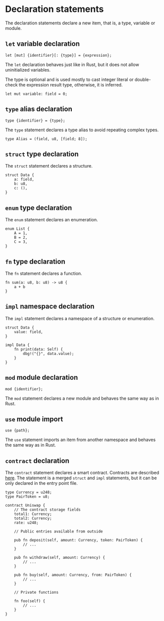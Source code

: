 # Declaration statements

The declaration statements declare a new item, that is, a type, variable or module.

## `let` variable declaration

`let [mut] {identifier}[: {type}] = {expression};`

The `let` declaration behaves just like in Rust, but it does not allow
uninitialized variables.

The type is optional and is used mostly to cast integer literal or double-check
the expression result type, otherwise, it is inferred.

```rust,no_run,noplaypen
let mut variable: field = 0;
```

## `type` alias declaration

`type {identifier} = {type};`

The `type` statement declares a type alias to avoid repeating complex types.

```rust,no_run,noplaypen
type Alias = (field, u8, [field; 8]);
```

## `struct` type declaration

The `struct` statement declares a structure.

```rust,no_run,noplaypen
struct Data {
    a: field,
    b: u8,
    c: (),
}
```

## `enum` type declaration

The `enum` statement declares an enumeration.

```rust,no_run,noplaypen
enum List {
    A = 1,
    B = 2,
    C = 3,
}
```

## `fn` type declaration

The `fn` statement declares a function.

```rust,no_run,noplaypen
fn sum(a: u8, b: u8) -> u8 {
    a + b
}
```

## `impl` namespace declaration

The `impl` statement declares a namespace of a structure or enumeration.

```rust,no_run,noplaypen
struct Data {
    value: field,
}

impl Data {
    fn print(data: Self) {
        dbg!("{}", data.value);
    }
}
```

## `mod` module declaration

`mod {identifier};`

The `mod` statement declares a new module and behaves the same way as in Rust.

## `use` module import

`use {path};`

The `use` statement imports an item from another namespace and behaves the same
way as in Rust.

## `contract` declaration

The `contract` statement declares a smart contract. Contracts are described
[here](../04-smart-contracts/00-overview.md).
The statement is a merged `struct` and `impl` statements, but it can be only
declared in the entry point file.

```rust,no_run,noplaypen
type Currency = u248;
type PairToken = u8;

contract Uniswap {
    // The contract storage fields     
    total1: Currency;
    total2: Currency;    
    rate: u248;
    
    // Public entries available from outside   
    
    pub fn deposit(self, amount: Currency, token: PairToken) {
        // ...
    }

    pub fn withdraw(self, amount: Currency) {
        // ...
    }
    
    pub fn buy(self, amount: Currency, from: PairToken) {
        // ...
    }
    
    // Private functions
    
    fn foo(self) {
        // ...
    }
}
```
